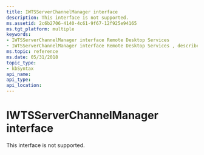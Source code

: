 ```yaml
---
title: IWTSServerChannelManager interface
description: This interface is not supported.
ms.assetid: 2c6b2706-4140-4c61-9f67-12f925e94165
ms.tgt_platform: multiple
keywords:
- IWTSServerChannelManager interface Remote Desktop Services
- IWTSServerChannelManager interface Remote Desktop Services , described
ms.topic: reference
ms.date: 05/31/2018
topic_type: 
- kbSyntax
api_name: 
api_type: 
api_location: 
---
```


# IWTSServerChannelManager interface

This interface is not supported.

 

 




